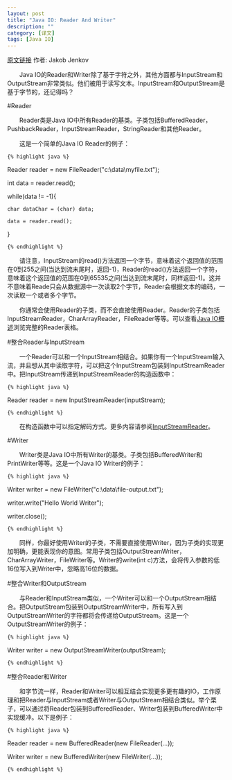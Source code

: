 ```yaml
---
layout: post
title: "Java IO: Reader And Writer"
description: ""
category: [译文]
tags: [Java IO]
---
```

<link rel="stylesheet" href="{{ site.baseurl }}/css/pygments.css">

[原文链接](http://tutorials.jenkov.com/java-io/readers-writers.html) 作者: Jakob Jenkov

　　Java IO的Reader和Writer除了基于字符之外，其他方面都与InputStream和OutputStream非常类似。他们被用于读写文本。InputStream和OutputStream是基于字节的，还记得吗？

<!-- more -->

#Reader

　　Reader类是Java IO中所有Reader的基类。子类包括BufferedReader，PushbackReader，InputStreamReader，StringReader和其他Reader。

　　这是一个简单的Java IO Reader的例子：

    {% highlight java %}

Reader reader = new FileReader("c:\\data\\myfile.txt");

int data = reader.read();

while(data != -1){

    char dataChar = (char) data;

    data = reader.read();

}

    {% endhighlight %}

　　请注意，InputStream的read()方法返回一个字节，意味着这个返回值的范围在0到255之间(当达到流末尾时，返回-1)，Reader的read()方法返回一个字符，意味着这个返回值的范围在0到65535之间(当达到流末尾时，同样返回-1)。这并不意味着Reade只会从数据源中一次读取2个字节，Reader会根据文本的编码，一次读取一个或者多个字节。

　　你通常会使用Reader的子类，而不会直接使用Reader。Reader的子类包括InputStreamReader，CharArrayReader，FileReader等等。可以查看[Java IO概述](http://leesir.github.io/2015/09/java-io-overview/)浏览完整的Reader表格。

#整合Reader与InputStream

　　一个Reader可以和一个InputStream相结合。如果你有一个InputStream输入流，并且想从其中读取字符，可以把这个InputStream包装到InputStreamReader中。把InputStream传递到InputStreamReader的构造函数中：

    {% highlight java %}

Reader reader = new InputStreamReader(inputStream);

    {% endhighlight %}

　　在构造函数中可以指定解码方式。更多内容请参阅[InputStreamReader](http://tutorials.jenkov.com/java-io/inputstreamreader.html)。

#Writer

　　Writer类是Java IO中所有Writer的基类。子类包括BufferedWriter和PrintWriter等等。这是一个Java IO Writer的例子：

    {% highlight java %}

Writer writer = new FileWriter("c:\\data\\file-output.txt"); 

writer.write("Hello World Writer"); 

writer.close();

    {% endhighlight %}
	
　　同样，你最好使用Writer的子类，不需要直接使用Writer，因为子类的实现更加明确，更能表现你的意图。常用子类包括OutputStreamWriter，CharArrayWriter，FileWriter等。Writer的write(int c)方法，会将传入参数的低16位写入到Writer中，忽略高16位的数据。

#整合Writer和OutputStream

　　与Reader和InputStream类似，一个Writer可以和一个OutputStream相结合。把OutputStream包装到OutputStreamWriter中，所有写入到OutputStreamWriter的字符都将会传递给OutputStream。这是一个OutputStreamWriter的例子：

    {% highlight java %}

Writer writer = new OutputStreamWriter(outputStream);

    {% endhighlight %}

#整合Reader和Writer

　　和字节流一样，Reader和Writer可以相互结合实现更多更有趣的IO，工作原理和把Reader与InputStream或者Writer与OutputStream相结合类似。举个栗子，可以通过将Reader包装到BufferedReader、Writer包装到BufferedWriter中实现缓冲。以下是例子：

    {% highlight java %}

Reader reader = new BufferedReader(new FileReader(...));

Writer writer = new BufferedWriter(new FileWriter(...));

    {% endhighlight %}
